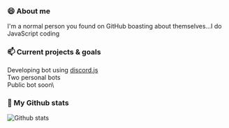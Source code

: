 ### 😄 About me
I'm a normal person you found on GitHub boasting about themselves...I do JavaScript coding

### 📫 Current projects & goals
Developing bot using [discord.js](https://discordjs.guide/)\
Two personal bots\
Public bot soon\

### 🌱 My Github stats
![Github stats](https://github-readme-stats.vercel.app/api?username=UndiedHitler)
